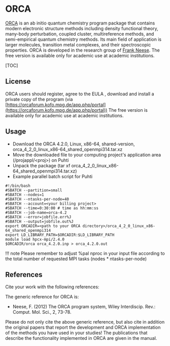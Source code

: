 # ORCA

[ORCA](https://orcaforum.kofo.mpg.de/app.php/portal ) is an ab initio quantum chemistry program package that contains modern electronic structure methods including density functional theory, many-body perturbation, coupled cluster, multireference methods, and semi-empirical quantum chemistry methods. Its main field of application is larger molecules, transition metal complexes, and their spectroscopic properties. ORCA is developed in the research group of [Frank Neese](https://en.wikipedia.org/wiki/Frank_Neese). The free version is available only for academic use at academic institutions. 

[TOC]

## License
 
ORCA users should register, agree to the EULA , download and install a private copy of the program (via [https://orcaforum.kofo.mpg.de/app.php/portal](https://orcaforum.kofo.mpg.de/app.php/portal))
The free version is available only for academic use at academic institutions.

## Usage

- Download the ORCA 4.2.0, Linux, x86-64, shared-version, orca_4_2_0_linux_x86-64_shared_openmpi314.tar.xz
- Move the downloaded file to your computing project's application area (/projappl/<proj\>) on Puhti
- Unpack the package (tar xf orca_4_2_0_linux_x86-64_shared_openmpi314.tar.xz)
- Example parallel batch script for Puhti

```
#!/bin/bash
#SBATCH --partition=small
#SBATCH --nodes=1
#SBATCH --ntasks-per-node=40
#SBATCH --account=<your billing project>
#SBATCH --time=0:30:00 # time as hh:mm:ss
#SBATCH --job-name=orca-4.2
#SBATCH --error=jobfile.err%J
#SBATCH --output=jobfile.out%J
export ORCADIR=<path to your ORCA directory>/orca_4_2_0_linux_x86-64_shared_openmpi314
export LD_LIBRARY_PATH=$ORCADIR:$LD_LIBRARY_PATH
module load hpcx-mpi/2.4.0
$ORCADIR/orca orca_4.2.0.inp > orca_4.2.0.out
```
!!! note
    Please remember to adjust %pal nproc in your input file according to the total number of requested MPI tasks (nodes * ntasks-per-node) 

## References

Cite your work with the following references:

The generic reference for ORCA is:
- Neese, F. (2012) The ORCA program system, Wiley Interdiscip. Rev.: Comput. Mol. Sci., 2, 73-78.

Please do not only cite the above generic reference, but also cite in addition the original
papers that report the development and ORCA implementation of the methods you have used in
your studies! The publications that describe the functionality implemented in ORCA are
given in the manual.
